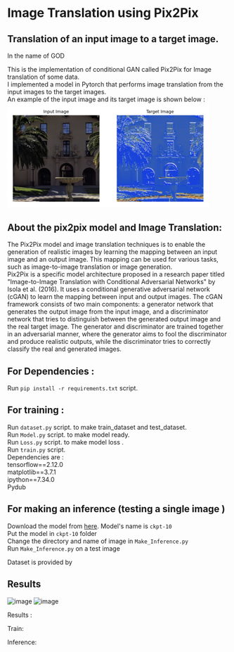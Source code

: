# Image Translation using Pix2Pix
## Translation of an input image to a target image.

In the name of GOD </br>

This is the implementation of conditional GAN called Pix2Pix for Image translation of some data. </br>
I implemented a model in Pytorch that performs image translation from the input images to the target images. </br>
An example of the input image and its target image is shown below : </br>
<img width="459" alt="image" src="https://github.com/afshari-maryam/Image-Translation-Pix2Pix/blob/main/Example_pair_2.png">
## About the pix2pix model and Image Translation: 
The Pix2Pix model and image translation techniques is to enable the generation of realistic images by learning the mapping between an input image and an output image. This mapping can be used for various tasks, such as image-to-image translation or image generation.</br>
Pix2Pix is a specific model architecture proposed in a research paper titled "Image-to-Image Translation with Conditional Adversarial Networks" by Isola et al. (2016). It uses a conditional generative adversarial network (cGAN) to learn the mapping between input and output images. The cGAN framework consists of two main components: a generator network that generates the output image from the input image, and a discriminator network that tries to distinguish between the generated output image and the real target image. The generator and discriminator are trained together in an adversarial manner, where the generator aims to fool the discriminator and produce realistic outputs, while the discriminator tries to correctly classify the real and generated images.</br>


## For Dependencies : 
Run  ``` pip install -r requirements.txt ``` script. <br /> 

## For training : 
Run  ``` dataset.py ``` script. to make train_dataset and test_dataset. <br /> 
Run  ``` Model.py ``` script. to make model ready. <br /> 
Run  ``` Loss.py ``` script. to make model loss . <br /> 
Run  ``` train.py ``` script. <br /> 
Dependencies are : <br />
tensorflow==2.12.0 <br />
matplotlib==3.7.1 <br />
ipython==7.34.0 <br />
Pydub <br />

## For making an inference (testing a single image )
Download the model from [here](https://tuni-my.sharepoint.com/:u:/g/personal/sheyda_ghanbaralizadehbahnemiri_tuni_fi/EefhTnBnXmlPgWGjU9seFfkBArrboa-Zocw9v7xqPnRsAQ?e=WNf0AO). 
Model's name is ``` ckpt-10 ``` <br />
Put the model in ``` ckpt-10 ``` folder<br />
Change the directory and name of image in ``` Make_Inference.py ```<br />
Run  ``` Make_Inference.py ``` on a test image<br />

Dataset is provided by 

## Results
![image](https://user-images.githubusercontent.com/31028574/205401871-ad4169c6-cdc8-4712-8a68-a540026e01f9.png)
![image](https://user-images.githubusercontent.com/31028574/205401882-bc9531eb-bf7c-4512-b5ef-96c9294ede55.png)

Results : </br>

Train: </br>

Inference:  </br>

